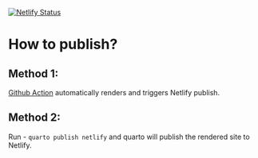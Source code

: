 [![Netlify Status](https://api.netlify.com/api/v1/badges/28614791-1d2a-4912-9bc2-472df3e6f8e4/deploy-status)](https://app.netlify.com/sites/aniketmaurya/deploys)

# How to publish?

## Method 1:
[Github Action](./.github/workflows/publish.yml) automatically renders and triggers Netlify publish.

## Method 2:
Run - `quarto publish netlify` and quarto will publish the rendered site to Netlify.
